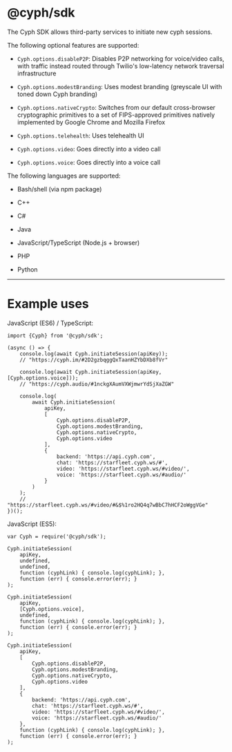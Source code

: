 # @cyph/sdk

The Cyph SDK allows third-party services to initiate new cyph sessions.

The following optional features are supported:

* `Cyph.options.disableP2P`: Disables P2P networking for voice/video calls, with traffic instead
routed through Twilio's low-latency network traversal infrastructure

* `Cyph.options.modestBranding`: Uses modest branding (greyscale UI with toned down Cyph branding)

* `Cyph.options.nativeCrypto`: Switches from our default cross-browser cryptographic primitives to a
set of FIPS-approved primitives natively implemented by Google Chrome and Mozilla Firefox

* `Cyph.options.telehealth`: Uses telehealth UI

* `Cyph.options.video`: Goes directly into a video call

* `Cyph.options.voice`: Goes directly into a voice call

The following languages are supported:

* Bash/shell (via npm package)

* C++

* C#

* Java

* JavaScript/TypeScript (Node.js + browser)

* PHP

* Python

---

# Example uses

JavaScript (ES6) / TypeScript:

	import {Cyph} from '@cyph/sdk';

	(async () => {
		console.log(await Cyph.initiateSession(apiKey));
		// "https://cyph.im/#2D2gzbqggQxTaanHZYbDXb8fVr"

		console.log(await Cyph.initiateSession(apiKey, [Cyph.options.voice]));
		// "https://cyph.audio/#1nckgXAumVXWjmwrYdSjXaZGW"

		console.log(
			await Cyph.initiateSession(
				apiKey,
				[
					Cyph.options.disableP2P,
					Cyph.options.modestBranding,
					Cyph.options.nativeCrypto,
					Cyph.options.video
				],
				{
					backend: 'https://api.cyph.com',
					chat: 'https://starfleet.cyph.ws/#',
					video: 'https://starfleet.cyph.ws/#video/',
					voice: 'https://starfleet.cyph.ws/#audio/'
				}
			)
		);
		// "https://starfleet.cyph.ws/#video/#&$%1ro2HQ4q7wBbC7hHCF2oWggVGe"
	})();

JavaScript (ES5):

	var Cyph = require('@cyph/sdk');

	Cyph.initiateSession(
		apiKey,
		undefined,
		undefined,
		function (cyphLink) { console.log(cyphLink); },
		function (err) { console.error(err); }
	);

	Cyph.initiateSession(
		apiKey,
		[Cyph.options.voice],
		undefined,
		function (cyphLink) { console.log(cyphLink); },
		function (err) { console.error(err); }
	);

	Cyph.initiateSession(
		apiKey,
		[
			Cyph.options.disableP2P,
			Cyph.options.modestBranding,
			Cyph.options.nativeCrypto,
			Cyph.options.video
		],
		{
			backend: 'https://api.cyph.com',
			chat: 'https://starfleet.cyph.ws/#',
			video: 'https://starfleet.cyph.ws/#video/',
			voice: 'https://starfleet.cyph.ws/#audio/'
		},
		function (cyphLink) { console.log(cyphLink); },
		function (err) { console.error(err); }
	);
